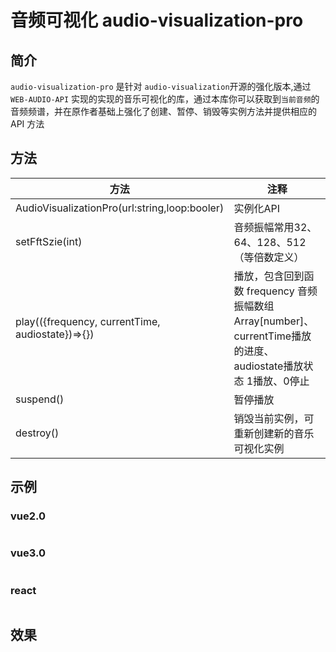 # 音频可视化 audio-visualization-pro

## 简介

`audio-visualization-pro` 是针对 `audio-visualization`开源的强化版本,通过 `WEB-AUDIO-API` 实现的实现的音乐可视化的库，通过本库你可以获取到`当前音频`的音频频谱，并在原作者基础上强化了创建、暂停、销毁等实例方法并提供相应的 API 方法

## 方法

| 方法                                             | 注释                                                         |
| ------------------------------------------------ | ------------------------------------------------------------ |
| AudioVisualizationPro(url:string,loop:booler)    | 实例化API                                                    |
| setFftSzie(int)                                  | 音频振幅常用32、64、128、512（等倍数定义）                   |
| play(({frequency, currentTime, audiostate})=>{}) | 播放，包含回到函数 frequency 音频振幅数组 Array[number]、currentTime播放的进度、audiostate播放状态 1播放、0停止 |
| suspend()                                        | 暂停播放                                                     |
| destroy()                                        | 销毁当前实例，可重新创建新的音乐可视化实例                   |

## 示例

### vue2.0 

```vue

```

### vue3.0

```vue

```

### react

```tsx
```

## 效果

